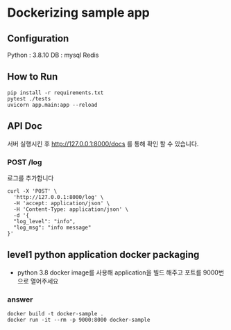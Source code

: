# Dockerizing sample app

## Configuration
Python : 3.8.10
DB : mysql
Redis


## How to Run
```
pip install -r requirements.txt
pytest ./tests
uvicorn app.main:app --reload
```

## API Doc
서버 실행시킨 후 http://127.0.0.1:8000/docs 를 통해 확인 할 수 있습니다.

### POST /log
로그를 추가합니다
```
curl -X 'POST' \
  'http://127.0.0.1:8000/log' \
  -H 'accept: application/json' \
  -H 'Content-Type: application/json' \
  -d '{
  "log_level": "info",
  "log_msg": "info message"
}'
```


## level1 python application docker packaging
- python 3.8 docker image를 사용해 application을 빌드 해주고 포트를 9000번 으로 열어주세요


### answer
```
docker build -t docker-sample .
docker run -it --rm -p 9000:8000 docker-sample
```
